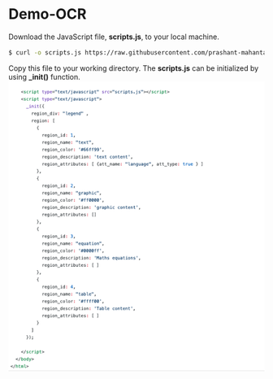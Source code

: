 # Demo-OCR

Download the JavaScript file, **scripts.js**, to your local machine.
```sh
$ curl -o scripts.js https://raw.githubusercontent.com/prashant-mahanta/demo-ocr/master/scripts.js
```
Copy this file to your working directory. The **scripts.js** can be initialized by using **_init()** function.
![Initializing Script](https://github.com/n-ambati/demo-ocr/blob/master/ocr/Screenshot%202019-05-31%20at%202.55.10%20PM.png)
